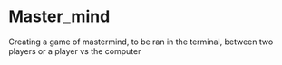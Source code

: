# Master_mind
Creating a game of mastermind, to be ran in the terminal, between two players or a player vs the computer

